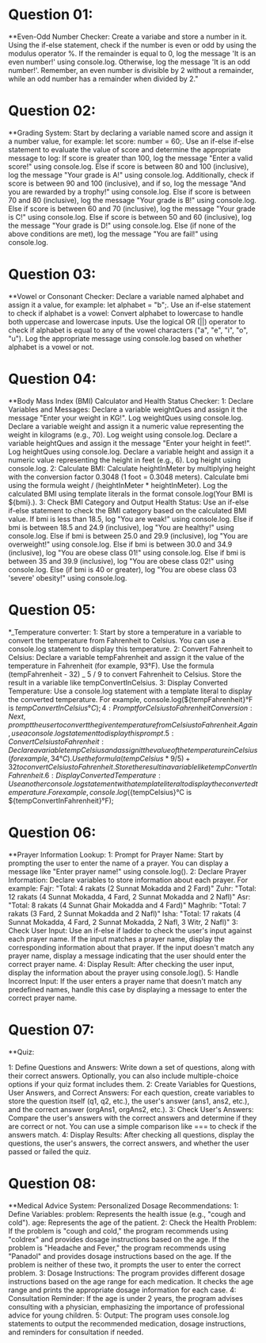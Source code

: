 # Question 01:

\*\*Even-Odd Number Checker:
Create a variabe and store a number in it. Using the if-else statement, check if the number is even or odd by using the modulus operator %. If the remainder is equal to 0, log the message 'It is an even number!' using console.log. Otherwise, log the message 'It is an odd number!'. Remember, an even number is divisible by 2 without a remainder, while an odd number has a remainder when divided by 2."

# Question 02:

\*\*Grading System:
Start by declaring a variable named score and assign it a number value, for example: let score: number = 60;.
Use an if-else if-else statement to evaluate the value of score and determine the appropriate message to log:
If score is greater than 100, log the message "Enter a valid score!" using console.log.
Else if score is between 80 and 100 (inclusive), log the message "Your grade is A!" using console.log. Additionally, check if score is between 90 and 100 (inclusive), and if so, log the message "And you are rewarded by a trophy!" using console.log.
Else if score is between 70 and 80 (inclusive), log the message "Your grade is B!" using console.log.
Else if score is between 60 and 70 (inclusive), log the message "Your grade is C!" using console.log.
Else if score is between 50 and 60 (inclusive), log the message "Your grade is D!" using console.log.
Else (if none of the above conditions are met), log the message "You are fail!" using console.log.

# Question 03:

\*\*Vowel or Consonant Checker:
Declare a variable named alphabet and assign it a value, for example: let alphabet = "b";.
Use an if-else statement to check if alphabet is a vowel:
Convert alphabet to lowercase to handle both uppercase and lowercase inputs.
Use the logical OR (||) operator to check if alphabet is equal to any of the vowel characters ("a", "e", "i", "o", "u").
Log the appropriate message using console.log based on whether alphabet is a vowel or not.

# Question 04:

\*\*Body Mass Index (BMI) Calculator and Health Status Checker:
1: Declare Variables and Messages:
Declare a variable weightQues and assign it the message "Enter your weight in KG!".
Log weightQues using console.log.
Declare a variable weight and assign it a numeric value representing the weight in kilograms (e.g., 70).
Log weight using console.log.
Declare a variable heightQues and assign it the message "Enter your height in feet!".
Log heightQues using console.log.
Declare a variable height and assign it a numeric value representing the height in feet (e.g., 6).
Log height using console.log.
2: Calculate BMI:
Calculate heightInMeter by multiplying height with the conversion factor 0.3048 (1 foot = 0.3048 meters).
Calculate bmi using the formula weight / (heightInMeter \* heightInMeter).
Log the calculated BMI using template literals in the format console.log(Your BMI is ${bmi}.).
3: Check BMI Category and Output Health Status:
Use an if-else if-else statement to check the BMI category based on the calculated BMI value.
If bmi is less than 18.5, log "You are weak!" using console.log.
Else if bmi is between 18.5 and 24.9 (inclusive), log "You are healthy!" using console.log.
Else if bmi is between 25.0 and 29.9 (inclusive), log "You are overweight!" using console.log.
Else if bmi is between 30.0 and 34.9 (inclusive), log "You are obese class 01!" using console.log.
Else if bmi is between 35 and 39.9 (inclusive), log "You are obese class 02!" using console.log.
Else (if bmi is 40 or greater), log "You are obese class 03 'severe' obesity!" using console.log.

# Question 05:

\*_Temperature converter:
1: Start by store a temperature in a variable to convert the temperature from Fahrenheit to Celsius. You can use a console.log statement to display this temperature.
2: Convert Fahrenheit to Celsius:
Declare a variable tempFahrenheit and assign it the value of the temperature in Fahrenheit (for example, 93°F).
Use the formula (tempFahrenheit - 32) _ 5 / 9 to convert Fahrenheit to Celsius. Store the result in a variable like tempConvertInCelsius.
3: Display Converted Temperature:
Use a console.log statement with a template literal to display the converted temperature. For example, console.log(${tempFahrenheit}°F is ${tempConvertInCelsius}°C);
4: Prompt for Celsius to Fahrenheit Conversion:
Next, prompt the user to convert the given temperature from Celsius to Fahrenheit. Again, use a console.log statement to display this prompt.
5: Convert Celsius to Fahrenheit:
Declare a variable tempCelsius and assign it the value of the temperature in Celsius (for example, 34°C).
Use the formula (tempCelsius * 9 / 5) + 32 to convert Celsius to Fahrenheit. Store the result in a variable like tempConvertInFahrenheit.
6: Display Converted Temperature:
Use another console.log statement with a template literal to display the converted temperature. For example, console.log(${tempCelsius}°C is ${tempConvertInFahrenheit}°F);

# Question 06:

\*\*Prayer Information Lookup:
1: Prompt for Prayer Name:
Start by prompting the user to enter the name of a prayer. You can display a message like "Enter prayer name!" using console.log().
2: Declare Prayer Information:
Declare variables to store information about each prayer. For example:
Fajr: "Total: 4 rakats (2 Sunnat Mokadda and 2 Fard)"
Zuhr: "Total: 12 rakats (4 Sunnat Mokadda, 4 Fard, 2 Sunnat Mokadda and 2 Nafl)"
Asr: "Total: 8 rakats (4 Sunnat Ghair Mokadda and 4 Fard)"
Maghrib: "Total: 7 rakats (3 Fard, 2 Sunnat Mokadda and 2 Nafl)"
Isha: "Total: 17 rakats (4 Sunnat Mokadda, 4 Fard, 2 Sunnat Mokadda, 2 Nafl, 3 Witr, 2 Nafl)"
3: Check User Input:
Use an if-else if ladder to check the user's input against each prayer name.
If the input matches a prayer name, display the corresponding information about that prayer.
If the input doesn't match any prayer name, display a message indicating that the user should enter the correct prayer name.
4: Display Result:
After checking the user input, display the information about the prayer using console.log().
5: Handle Incorrect Input:
If the user enters a prayer name that doesn't match any predefined names, handle this case by displaying a message to enter the correct prayer name.

# Question 07:

\*\*Quiz:

1: Define Questions and Answers:
Write down a set of questions, along with their correct answers.
Optionally, you can also include multiple-choice options if your quiz format includes them.
2: Create Variables for Questions, User Answers, and Correct Answers:
For each question, create variables to store the question itself (q1, q2, etc.), the user's answer (ans1, ans2, etc.), and the correct answer (orgAns1, orgAns2, etc.).
3: Check User's Answers:
Compare the user's answers with the correct answers and determine if they are correct or not.
You can use a simple comparison like === to check if the answers match.
4: Display Results:
After checking all questions, display the questions, the user's answers, the correct answers, and whether the user passed or failed the quiz.

# Question 08:

\*\*Medical Advice System: Personalized Dosage Recommendations:
1: Define Variables:
problem: Represents the health issue (e.g., "cough and cold").
age: Represents the age of the patient.
2: Check the Health Problem:
If the problem is "cough and cold," the program recommends using "coldrex" and provides dosage instructions based on the age.
If the problem is "Headache and Fever," the program recommends using "Panadol" and provides dosage instructions based on the age.
If the problem is neither of these two, it prompts the user to enter the correct problem.
3: Dosage Instructions:
The program provides different dosage instructions based on the age range for each medication.
It checks the age range and prints the appropriate dosage information for each case.
4: Consultation Reminder:
If the age is under 2 years, the program advises consulting with a physician, emphasizing the importance of professional advice for young children.
5: Output:
The program uses console.log statements to output the recommended medication, dosage instructions, and reminders for consultation if needed.
